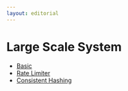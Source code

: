 ```yaml
---
layout: editorial
---
```


# Large Scale System

* [Basic](basic.md)
* [Rate Limiter](rate-limiter.md)
* [Consistent Hashing](consistent-hashing.md)
